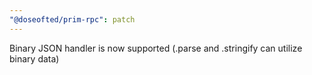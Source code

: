 ```yaml
---
"@doseofted/prim-rpc": patch
---
```


Binary JSON handler is now supported (.parse and .stringify can utilize binary data)
